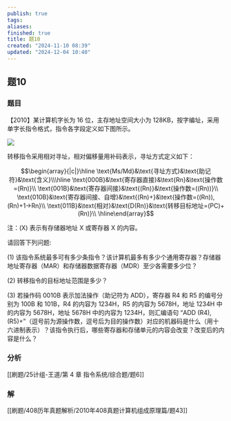 ```yaml
---
publish: true
tags: 
aliases: 
finished: true
title: 题10
created: "2024-11-10 08:39"
updated: "2024-12-04 10:40"
---
```

## 题10
### 题目
【2010】某计算机字长为 16 位，主存地址空间大小为 128KB，按字编址，采用单字长指令格式，指令各字段定义如下图所示。

![](https://img.hwenyi.live/202412041840556.webp)

转移指令采用相对寻址，相对偏移量用补码表示，寻址方式定义如下：

$$\begin{array}{|c|}\hline \text{Ms/Md}&\text{寻址方式}&\text{助记符}&\text{含义}\\\hline \text{000B}&\text{寄存器直接}&\text{Rn}&\text{操作数=(Rn)}\\ \text{001B}&\text{寄存器间接}&\text{(Rn)}&\text{操作数=((Rn))}\\ \text{010B}&\text{寄存器间接、自增}&\text{(Rn)+}&\text{操作数=((Rn)), (Rn)+1→Rn}\\ \text{011B}&\text{相对}&\text{D(Rn)}&\text{转移目标地址=(PC)+(Rn)}\\ \hline\end{array}$$

注：(X) 表示有存储器地址 X 或寄存器 X 的内容。

请回答下列问题:

(1) 该指令系统最多可有多少条指令？该计算机最多有多少个通用寄存器？存储器地址寄存器（MAR）和存储器数据寄存器（MDR）至少各需要多少位？

(2) 转移指令的目标地址范围是多少？

(3) 若操作码 0010B 表示加法操作（助记符为 ADD），寄存器 R4 和 R5 的编号分别为 100B 和 101B，R4 的内容为 1234H，R5 的内容为 5678H，地址 1234H 中的内容为 5678H，地址 5678H 中的内容为 1234H，则汇编语句 “ADD (R4),(R5)+”（逗号前为源操作数，逗号后为目的操作数）对应的机器码是什么（用十六进制表示）？该指令执行后，哪些寄存器和存储单元的内容会改变？改变后的内容是什么？
### 分析
[[刷题/25计组-王道/第 4 章 指令系统/综合题/题6]]
### 解
[[刷题/408历年真题解析/2010年408真题计算机组成原理篇/题43]]